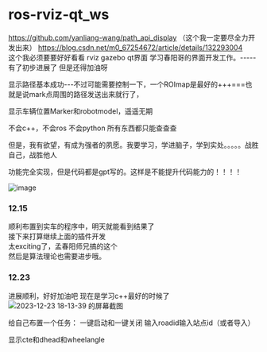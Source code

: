 # ros-rviz-qt_ws


https://github.com/yanliang-wang/path_api_display
（这个我一定要尽全力开发出来）
https://blog.csdn.net/m0_67254672/article/details/132293004  
这个我必须要要好好看看
rviz gazebo qt界面  学习春阳哥的界面开发工作。-----有了初步进展了
但是还得加油呀

显示路径基本成功---不过可能需要控制一下，一个ROImap是最好的+++===也就是说mark点周围的路径发送出来就行了，  

显示车辆位置Marker和robotmodel，遥遥无期  
 
不会c++，不会ros 不会python  所有东西都只能查查查  

但是，我有欲望，有成为强者的夙愿。我要学习，学进脑子，学到实处。。。。。战胜自己，战胜他人  

功能完全实现，但是代码都是gpt写的。这样是不能提升代码能力的！！！！  

![image](https://github.com/chan-yuu/ros-rviz-qt_ws/assets/129357834/83050811-929d-4768-8c5a-54f960fbb483)


### 12.15
顺利布置到实车的程序中，明天就能看到结果了  
接下来打算继续上面的插件开发  
太exciting了，孟春阳师兄搞的这个  
然后是算法理论也需要进步哦。


### 12.23
进展顺利，好好加油吧
现在是学习c++最好的时候了
![2023-12-23 18-13-39 的屏幕截图](https://github.com/chan-yuu/ros-rviz-qt_ws/assets/129357834/c1dcaf86-52d0-43c7-938a-cdff8e5e10f2)


给自己布置一个任务：
一键启动和一键关闭
输入roadid输入站点id（或者导入）

显示cte和dhead和wheelangle
